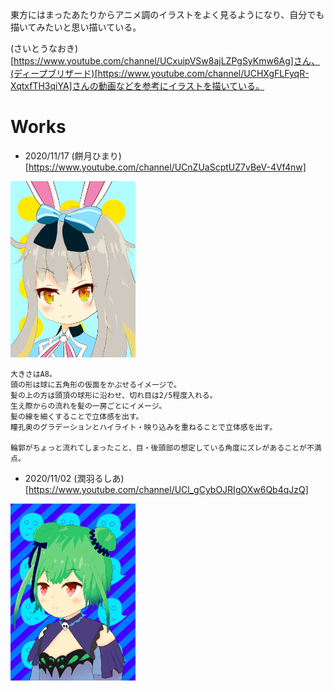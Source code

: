 東方にはまったあたりからアニメ調のイラストをよく見るようになり、自分でも描いてみたいと思い描いている。

(さいとうなおき)[https://www.youtube.com/channel/UCxuipVSw8ajLZPgSyKmw6Ag]さん、(ディープブリザード)[https://www.youtube.com/channel/UCHXgFLFyqR-XqtxfTH3qiYA]さんの動画などを参考にイラストを描いている。


# Works

- 2020/11/17 (餅月ひまり)[https://www.youtube.com/channel/UCnZUaScptUZ7vBeV-4Vf4nw]
<img src="./pictures/illust20111701.png" width="200">

```
大きさはA8。
頭の形は球に五角形の仮面をかぶせるイメージで。
髪の上の方は頭頂の球形に沿わせ、切れ目は2/5程度入れる。
生え際からの流れを髪の一房ごとにイメージ。
髪の線を細くすることで立体感を出す。
瞳孔奥のグラデーションとハイライト・映り込みを重ねることで立体感を出す。

輪郭がちょっと流れてしまったこと、目・後頭部の想定している角度にズレがあることが不満点。
```

- 2020/11/02 (潤羽るしあ)[https://www.youtube.com/channel/UCl_gCybOJRIgOXw6Qb4qJzQ]
<img src="./pictures/illust20111002.png" width="200">
